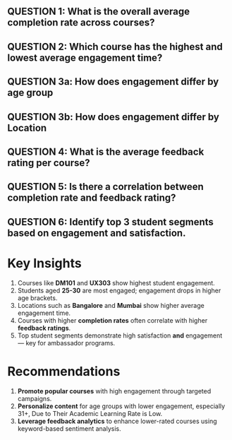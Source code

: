 ## QUESTION 1: What is the overall average completion rate across courses?
## QUESTION 2: Which course has the highest and lowest average engagement time?
## QUESTION 3a: How does engagement differ by age group 
## QUESTION 3b: How does engagement differ by Location
## QUESTION 4: What is the average feedback rating per course?
## QUESTION 5: Is there a correlation between completion rate and feedback rating?
## QUESTION 6: Identify top 3 student segments based on engagement and satisfaction.


# Key Insights
1. Courses like **DM101** and **UX303** show highest student engagement.
2. Students aged **25-30** are most engaged; engagement drops in higher age brackets.
3. Locations such as **Bangalore** and **Mumbai** show higher average engagement time.
4. Courses with higher **completion rates** often correlate with higher **feedback ratings**.
5. Top student segments demonstrate high satisfaction **and** engagement — key for ambassador programs.


#  Recommendations
1. **Promote popular courses** with high engagement through targeted campaigns.
2. **Personalize content** for age groups with lower engagement, especially 31+, Due to Their Academic Learning Rate is Low.
3. **Leverage feedback analytics** to enhance lower-rated courses using keyword-based sentiment analysis.
